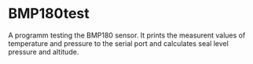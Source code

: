 # BMP180test

A programm testing the BMP180 sensor. It prints the measurent values of temperature and pressure to the serial port and calculates seal level pressure and altitude.